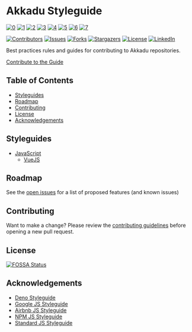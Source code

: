 # Akkadu Styleguide

<!-- Hall of Fame -->
[![0](https://sourcerer.io/fame/HoukasaurusRex/Akkadu/styleguide/images/0)](https://sourcerer.io/fame/HoukasaurusRex/Akkadu/styleguide/links/0)
[![1](https://sourcerer.io/fame/HoukasaurusRex/Akkadu/styleguide/images/1)](https://sourcerer.io/fame/HoukasaurusRex/Akkadu/styleguide/links/1)
[![2](https://sourcerer.io/fame/HoukasaurusRex/Akkadu/styleguide/images/2)](https://sourcerer.io/fame/HoukasaurusRex/Akkadu/styleguide/links/2)
[![3](https://sourcerer.io/fame/HoukasaurusRex/Akkadu/styleguide/images/3)](https://sourcerer.io/fame/HoukasaurusRex/Akkadu/styleguide/links/3)
[![4](https://sourcerer.io/fame/HoukasaurusRex/Akkadu/styleguide/images/4)](https://sourcerer.io/fame/HoukasaurusRex/Akkadu/styleguide/links/4)
[![5](https://sourcerer.io/fame/HoukasaurusRex/Akkadu/styleguide/images/5)](https://sourcerer.io/fame/HoukasaurusRex/Akkadu/styleguide/links/5)
[![6](https://sourcerer.io/fame/HoukasaurusRex/Akkadu/styleguide/images/6)](https://sourcerer.io/fame/HoukasaurusRex/Akkadu/styleguide/links/6)
[![7](https://sourcerer.io/fame/HoukasaurusRex/Akkadu/styleguide/images/7)](https://sourcerer.io/fame/HoukasaurusRex/Akkadu/styleguide/links/7)
<!-- Badges -->
[![Contributors][contributors-shield]][contributors-url]
[![Issues][issues-shield]][issues-url]
[![Forks][forks-shield]][forks-url]
[![Stargazers][stars-shield]][stars-url]
[![License][license-shield]][license-url]
[![LinkedIn][linkedin-shield]][linkedin-url]
<!-- Links -->
[contributors-shield]: https://img.shields.io/github/contributors/Akkadu/styleguide.svg?style=flat-square
[contributors-url]: https://github.com/Akkadu/styleguide/graphs/contributors
[issues-shield]: https://img.shields.io/github/issues/Akkadu/styleguide.svg?style=flat-square
[issues-url]: https://github.com/Akkadu/styleguide/issues
[forks-shield]: https://img.shields.io/github/forks/Akkadu/styleguide.svg?style=flat-square
[forks-url]: https://github.com/Akkadu/styleguide/network/members
[stars-shield]: https://img.shields.io/github/stars/Akkadu/styleguide.svg?style=flat-square
[stars-url]: https://github.com/Akkadu/styleguide/stargazers
[license-shield]: https://img.shields.io/github/license/Akkadu/styleguide.svg?style=flat-square
[license-url]: https://github.com/Akkadu/styleguide/blob/master/LICENSE.txt
[linkedin-shield]: https://img.shields.io/badge/-LinkedIn-black.svg?style=flat-square&logo=linkedin&colorB=555
[linkedin-url]: https://www.linkedin.com/company/akkadu/
[fossa-shield]: https://app.fossa.com/api/projects/git%2Bgithub.com%2FAkkadu%2Fstyleguide.svg?type=shield
[fossa-url]: https://app.fossa.com/projects/git%2Bgithub.com%2FAkkadu%2Fstyleguide?ref=badge_shield
[fossa-scan]: https://app.fossa.com/api/projects/git%2Bgithub.com%2FAkkadu%2Fstyleguide.svg?type=large

Best practices rules and guides for contributing to Akkadu repositories.

[Contribute to the Guide][issues-url]

## Table of Contents

* [Styleguides](#styleguides)
* [Roadmap](#roadmap)
* [Contributing](#contributing)
* [License](#license)
* [Acknowledgements](#acknowledgements)

## Styleguides

* [JavaScript](./javascript)
  * [VueJS](./javascript/vue)

## Roadmap

See the [open issues][issues-url] for a list of proposed features (and known issues)

## Contributing

Want to make a change? Please review the [contributing guidelines](/.github/contributing.md) before opening a new pull request.

## License

[![FOSSA Status][fossa-scan]][fossa-url]

## Acknowledgements

* [Deno Styleguide](https://deno.land/manual/contributing/style_guide)
* [Google JS Styleguide](https://google.github.io/styleguide/jsguide.html)
* [Airbnb JS Styleguide](https://github.com/airbnb/javascript)
* [NPM JS Styleguide](https://docs.npmjs.com/misc/coding-style)
* [Standard JS Styleguide](https://github.com/standard/standard)
